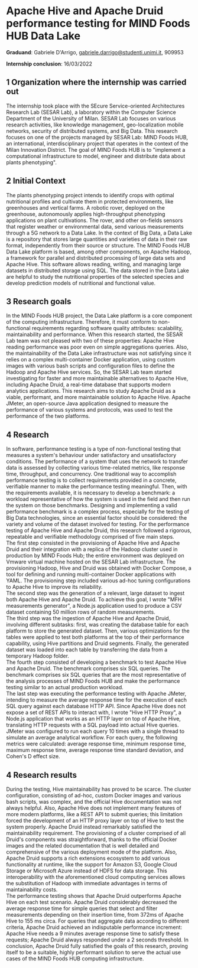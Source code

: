 # Apache Hive and Apache Druid performance testing for MIND Foods HUB Data Lake

**Graduand**: Gabriele D'Arrigo, [gabriele.darrigo@studenti.unimi.it](mailto:gabriele.darrigo@studenti.unimi.it), 909953

**Internship conclusion**: 16/03/2022

## 1 Organization where the internship was carried out

The internship took place with the SEcure Service-oriented Architectures Research Lab (SESAR Lab), a laboratory within the Computer Science Department of the University of Milan. SESAR Lab focuses on various research activities, like knowledge management, geo-localization mobile networks, security of distributed systems, and Big Data.  This research focuses on one of the projects managed by SESAR Lab: MIND Foods HUB, an international, interdisciplinary project that operates in the context of the Milan Innovation District. The goal of MIND Foods HUB is to "implement a computational infrastructure to model, engineer and distribute data about plants phenotyping". 

## 2 Initial Context

The plants phenotyping project intends to identify crops with optimal nutritional profiles and cultivate them in protected environments, like greenhouses and vertical farms. A robotic rover, deployed on the greenhouse, autonomously applies high-throughput phenotyping applications on plant cultivations. The rover, and other on-fields sensors that register weather or environmental data, send various measurements through a 5G network to a Data Lake. In the context of Big Data, a Data Lake is a repository that stores large quantities and varieties of data in their raw format, independently from their source or structure. The MIND Foods HUB Data Lake platform is based, among other components, on Apache Hadoop, a framework for parallel and distributed processing of large data sets and Apache Hive. This software allows reading, writing, and managing large datasets in distributed storage using SQL. The data stored in the Data Lake are helpful to study the nutritional properties of the selected species and develop prediction models of nutritional and functional value.

## 3 Research goals

In the MIND Foods HUB project, the Data Lake platform is a core component of the computing infrastructure. Therefore, it must conform to non-functional requirements regarding software quality attributes: scalability, maintainability and performance. When this research started, the SESAR Lab team was not pleased with two of these properties: Apache Hive reading performance was poor even on simple aggregations queries. Also, the maintainability of the Data Lake infrastructure was not satisfying since it relies on a complex multi-container Docker application, using custom images with various bash scripts and configuration files to define the Hadoop and Apache Hive services. So, the SESAR Lab team started investigating for faster and more maintainable alternatives to Apache Hive, including Apache Druid, a real-time database that supports modern analytics applications.  This research aims to study Apache Druid as a viable, performant, and more maintainable solution to Apache Hive. Apache JMeter, an open-source Java application designed to measure the performance of various systems and protocols, was used to test the performance of the two platforms.

## 4 Research

In software, performance testing is a type of non-functional testing that measures a system's behaviour under satisfactory and unsatisfactory conditions. The performance of a system that uses the network to transfer data is assessed by collecting various time-related metrics, like response time, throughput, and concurrency. One traditional way to accomplish performance testing is to collect requirements provided in a concrete, verifiable manner to make the performance testing meaningful. Then, with the requirements available, it is necessary to develop a benchmark: a workload representative of how the system is used in the field and then run the system on those benchmarks. Designing and implementing a valid performance benchmark is a complex process, especially for the testing of Big Data technologies, since an essential factor should be considered: the variety and volume of the dataset involved for testing. For the performance testing of Apache Hive and Apache Druid, this research followed a rigorous, repeatable and verifiable methodology comprised of five main steps.  
The first step consisted in the provisioning of Apache Hive and Apache Druid and their integration with a replica of the Hadoop cluster used in production by MIND Foods Hub; the entire environment was deployed on Vmware virtual machine hosted on the SESAR Lab infrastructure. The provisioning Hadoop, Hive and Druid was obtained with Docker Compose, a tool for defining and running multi-container Docker applications with YAML. The provisioning step included various ad-hoc tuning configurations to Apache Hive to improve its reliability.  
The second step was the generation of a relevant, large dataset to ingest both Apache Hive and Apache Druid. To achieve this goal, I wrote "MFH measurements generator", a Node.js application used to produce a CSV dataset containing 50 million rows of random measurements.  
The third step was the ingestion of Apache Hive and Apache Druid, involving different subtasks: first, was creating the database table for each platform to store the generated dataset. Then, various optimizations for the tables were applied to test both platforms at the top of their performance capability, using Hive partitions and Druid segments. Finally, the generated dataset was loaded into each table by transferring the data from a temporary Hadoop folder.  
The fourth step consisted of developing a benchmark to test Apache Hive and Apache Druid. The benchmark comprises six SQL queries. The benchmark comprises six SQL queries that are the most representative of the analysis processes of MIND Foods HUB and make the performance testing similar to an actual production workload.  
The last step was executing the performance testing with Apache JMeter, intending to measure the average response time for the execution of each SQL query against each database HTTP API. Since Apache Hive does not expose a set of REST APIs to interact with, I wrote "Hive HTTP Proxy", a Node.js application that works as an HTTP layer on top of Apache Hive, translating HTTP requests with a SQL payload into actual Hive queries. JMeter was configured to run each query 10 times with a single thread to simulate an average analytical workflow. For each query, the following metrics were calculated: average response time, minimum response time, maximum response time, average response time standard deviation, and Cohen's D effect size.

## 4 Research results

During the testing, Hive maintainability has proved to be scarce. The cluster configuration, consisting of ad-hoc, custom Docker images and various bash scripts, was complex, and the official Hive documentation was not always helpful. Also, Apache Hive does not implement many features of more modern platforms, like a REST API to submit queries; this limitation forced the development of an HTTP proxy layer on top of Hive to test the system properly. Apache Druid instead remarkably satisfied the maintainability requirement. The provisioning of a cluster comprised of all Druid's components was straightforward, thanks to the official Docker images and the related documentation that is well detailed and comprehensive of the various deployment mode of the platform. Also, Apache Druid supports a rich extensions ecosystem to add various functionality at runtime, like the support for Amazon S3, Google Cloud Storage or Microsoft Azure instead of HDFS for data storage. This interoperability with the aforementioned cloud computing services allows the substitution of Hadoop with immediate advantages in terms of maintainability costs.  
The performance testing shows that Apache Druid outperforms Apache Hive on each test scenario. Apache Druid considerably decreased the average response time for simple queries that select and filter measurements depending on their insertion time, from 372ms of Apache Hive to 155 ms circa. For queries that aggregate data according to different criteria, Apache Druid achieved an indisputable performance increment: Apache Hive needs a 9 minutes average response time to satisfy these requests; Apache Druid always responded under a 2 seconds threshold. In conclusion, Apache Druid fully satisfied the goals of this research, proving itself to be a suitable, highly performant solution to serve the actual use cases of the MIND Foods HUB computing infrastructure.
